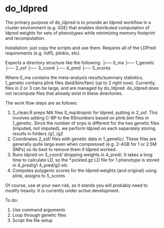 # do\_ldpred

The primary purpose of do\_ldpred is to provide an ldpred workflow in a cluster environment (e.g. SGE) that enables distributed computation of ldpred weights for sets of phenotypes 
while minimizing memory footprint and recomputation.

Installation: just copy the scripts and use them.
Requires all of the LDPred requirements (e.g. hdf5, plinkio, etc).

Expects a directory structure like the following:
├── 0_ma
├── 1_genetic
├── 2_ssf
├── 3_coord
├── 4_pred
├── 5_scores

Where 0_ma contains the meta-analysis results/summary statistics, 1\_genetic contains plink files (bed/bim/fam) (up to 2 right now). Currently, files in 2 or 3 can be large, 
and are managed by do\_ldpred. do\_ldpred does not recompute files that already exist in these directories.

The work flow steps are as follows:

  1. 2\_clean.R preps MA files 0\_ma/dropntr for ldpred, putting in 2\_ssf. This involves adding C-BP to the RSnumbers based on plink.bim files in 1\_genetic.
     Since the number of snps is different for the two genetic files (imputed, not imputed), we perform ldpred on each separately storing results in folders /g1, /g2
  2. Coordinates 2\_ssf/ files with genetic data in 1\_genetic/. These files are generally quite large even when compressed (e.g. 2-4GB for 1 or 2.5M SNPs)
     so its best to remove them if ldpred worked.
  3. Runs ldpred on 3\_coord/ dropping weights in 4\_pred/. It takes a long time to calculate LD, so the \*.pickled.gz LD file for 1 phenotype is stored in 4\_pred/g1 4\_pred/g2 etc
  4. Computes polygenic scores for the ldpred weights (and original) using plink, assigns to 5\_scores

Of course, use at your own risk, as it stands you will probably need to modify heavily. It is currently under active development.

To do:

 1. Use command arguments
 2. Loop through genetic files
 3. Script the file setup

